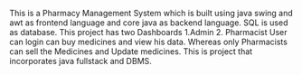 This is a Pharmacy Management System which is built using java swing and awt as frontend language and core java as backend language.
SQL is used as database.
This project has two Dashboards 1.Admin  2. Pharmacist
User can login can buy medicines and view his data.
Whereas only Pharmacists can sell the Medicines and Update medicines.
This is project that incorporates java fullstack and DBMS.
